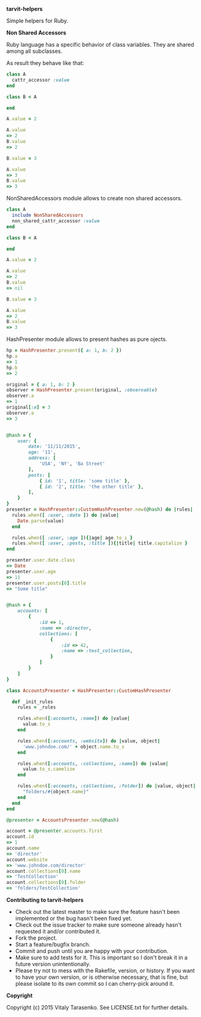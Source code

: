 **tarvit-helpers**

Simple helpers for Ruby.

**Non Shared Accessors**

Ruby language has a specific behavior of class variables. They are shared among all subclasses.

As result they behave like that:
```ruby
class A
  cattr_accessor :value
end

class B < A

end

A.value = 2

A.value
=> 2
B.value
=> 2

B.value = 3

A.value
=> 3
B.value
=> 3
```
NonSharedAccessors module allows to create non shared accessors.
```ruby
class A
  include NonSharedAccessors
  non_shared_cattr_accessor :value
end

class B < A

end

A.value = 2

A.value
=> 2
B.value
=> nil

B.value = 3

A.value
=> 2
B.value
=> 3
```

HashPresenter module allows to present hashes as pure ojects.
```ruby
hp = HashPresenter.present({ a: 1, b: 2 })
hp.a
=> 1
hp.b
=> 2

original = { a: 1, b: 2 }
observer = HashPresenter.present(original, :observable)
observer.a
=> 1
original[:a] = 3
observer.a
=> 3


@hash = {
    user: {
        date: '11/11/2015',
        age: '11',
        address: [
            'USA', 'NY', 'Ba Street'
        ],
        posts: [
            { id: '1', title: 'some title' },
            { id: '2', title: 'the other title' },
        ],
    }
}
presenter = HashPresenter::CustomHashPresenter.new(@hash) do |rules|
  rules.when([ :user, :date ]) do |value|
    Date.parse(value)
  end

  rules.when([ :user, :age ]){|age| age.to_i }
  rules.when([ :user, :posts, :title ]){|title| title.capitalize }
end

presenter.user.date.class
=> Date
presenter.user.age
=> 11
presenter.user.posts[0].title
=> "Some title"


@hash = {
    accounts: [
        {
            :id => 1,
            :name => :director,
            collections: [
                {
                    :id => 42,
                    :name => :test_collection,
                }
            ]
        }
    ]
}

class AccountsPresenter < HashPresenter::CustomHashPresenter

  def _init_rules
    rules = _rules

    rules.when([:accounts, :name]) do |value|
      value.to_s
    end

    rules.when([:accounts, :website]) do |value, object|
      'www.johndoe.com/' + object.name.to_s
    end

    rules.when([:accounts, :collections, :name]) do |value|
      value.to_s.camelize
    end

    rules.when([:accounts, :collections, :folder]) do |value, object|
      "folders/#{object.name}"
    end
  end
end

@presenter = AccountsPresenter.new(@hash)

account = @presenter.accounts.first
account.id
=> 1
account.name
=> 'director'
account.website
=> 'www.johndoe.com/director'
account.collections[0].name
=> 'TestCollection'
account.collections[0].folder
=> 'folders/TestCollection'

```


**Contributing to tarvit-helpers**
 
* Check out the latest master to make sure the feature hasn't been implemented or the bug hasn't been fixed yet.
* Check out the issue tracker to make sure someone already hasn't requested it and/or contributed it.
* Fork the project.
* Start a feature/bugfix branch.
* Commit and push until you are happy with your contribution.
* Make sure to add tests for it. This is important so I don't break it in a future version unintentionally.
* Please try not to mess with the Rakefile, version, or history. If you want to have your own version, or is otherwise necessary, that is fine, but please isolate to its own commit so I can cherry-pick around it.

**Copyright**

Copyright (c) 2015 Vitaly Tarasenko. See LICENSE.txt for
further details.

